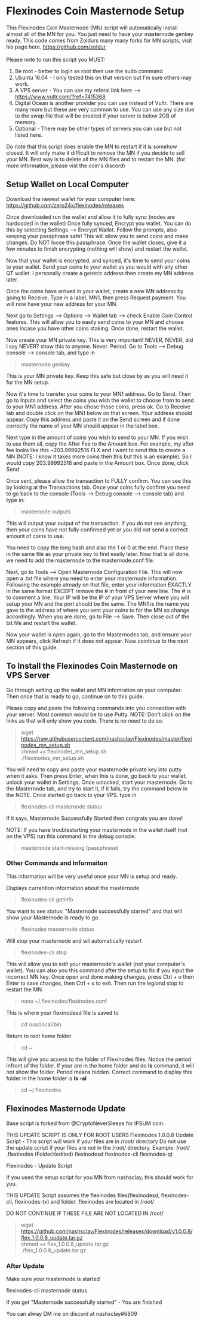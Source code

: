 # Flexinodes Coin Masternode Setup
This Flexinodes Coin Masternode (MN) script will automatically install almost all of the MN for you. You just need to have your masternode genkey ready. This code comes from Zoldurs many many forks for MN scripts, visit his page here. https://github.com/zoldur<br /><br />
Please note to run this script you MUST:
1) Be root - better to login as root then use the sudo command
2) Ubuntu 16.04 - I only tested this on that version but I'm sure others may work.
3) A VPS server - You can use my referal link here --> https://www.vultr.com/?ref=7415368
4) Digital Ocean is another provider you can use instead of Vultr. There are many more but these are very common to use. You can use any size due to the swap file that will be created if your server is below 2GB of memory.
5) Optional - There may be other types of servers you can use but not listed here.

Do note that this script does enable the MN to restart if it is somehow closed. It will only make it difficult to remove the MN if you decide to sell your MN. Best way is to delete all the MN files and to restart the MN. (for more information, please vist the coin's discord)

## Setup Wallet on Local Computer

Download the newest wallet for your computer here: https://github.com/zero24x/flexinodes/releases

Once downloaded run the wallet and allow it to fully sync (nodes are hardcoded in the wallet)
Once fully synced, Encrypt you wallet. You can do this by selecting Settings --> Encrypt Wallet. Follow the prompts, also keeping your passphrase safe! This will allow you to send coins and make changes. Do NOT loose this passphrase. Once the wallet closes, give it a few minutes to finish encrypting (nothing will show) and restart the wallet.

Now that your wallet is encrypted, and synced, it's time to send your coins to your wallet. Send your coins to your wallet as you would with any other QT wallet. I personally create a generic address then create my MN address later.

Once the coins have arrived in your wallet, create a new MN address by going to Receive. Type in a label, MN1, then press Request payment. You will now have your new address for your MN.

Next go to Settings --> Options --> Wallet tab --> check Enable Coin Control features. This will allow you to easily send coins to your MN and choose ones incase you have other coins staking. Once done, restart the wallet.

Now create your MN private key. This is very important! NEVER, NEVER, did I say NEVER? show this to anyone. Never. Period. Go to Tools --> Debug console --> console tab, and type in
> masternode genkey<br />

This is your MN private key. Keep this safe but close by as you will need it for the MN setup.

Now it's time to transfer your coins to your MN1 address. Go to Send. Then go to Inputs and select the coins you wish the wallet to choose from to send to your MN1 address. After you chose those coins, press ok. Go to Receive tab and double click on the MN1 below on that screen. Your address should appear. Copy this address and paste it on the Send screen and if done correctly the name of your MN should appear in the label box.

Next type in the amount of coins you wish to send to your MN. If you wish to use them all, copy the After Fee to the Amount box. For example, my after fee looks like this ~203.99992516 FLX and I want to send this to create a MN (NOTE: I know it takes more coins then this but this is an example). So I would copy 203.99992516 and paste in the Amount box. Once done, click Send

Once sent, please allow the transaction to FULLY confirm. You can see this by looking at the Transactions tab. Once your coins fully confirm you need to go back to the console (Tools --> Debug console --> console tab) and type in:

> masternode outputs<br />

This will output your output of the transaction. If you do not see anything, then your coins have not fully confirmed yet or you did not send a correct amount of coins to use.

You need to copy the long hash and also the 1 or 0 at the end. Place these in the same file as your private key to find easily later. Now that is all done, we need to add the masternode to the masternode.conf file.

Next, go to Tools --> Open Masternode Configuration File. This will now open a .txt file where you need to enter your masternode information. Following the example already on that file, enter your information EXACTLY in the same format EXCEPT remove the # in front of your new line. The # is to comment a line. Your IP will be the IP of your VPS Server where you will setup your MN and the port should be the same. The MN1 is the name you gave to the address of where you sent your coins to for the MN so change accordingly. When you are done, go to File --> Save. Then close out of the txt file and restart the wallet.

Now your wallet is open again, go to the Masternodes tab, and ensure your MN appears, click Refresh if it does not appear. Now cointinue to the next section of this guide.

## To Install the Flexinodes Coin Masternode on VPS Server

Go through setting up the wallet and MN infomration on your computer. Then once that is ready to go, continue on to this guide. 

Please copy and paste the following commands into you connection with your server. Most common would be to use Putty.
NOTE: Don't click on the links as that will only show you code. There is no need to do so.

> wget https://raw.githubusercontent.com/nashsclay/Flexinodes/master/flexinodes_mn_setup.sh<br />
> chmod +x flexinodes_mn_setup.sh<br />
> ./flexinodes_mn_setup.sh<br />

You will need to copy and paste your masternode private key into putty when it asks. Then press Enter, when this is done, go back to your wallet, unlock your wallet in Settings. Once unlocked, start your masternode. Go to the Masternode tab, and try to start it, if it fails, try the command below in the NOTE. Once started go back to your VPS. type in
> flexinodes-cli masternode status<br />

If it says, Masternode Successfully Started then congrats you are done!

NOTE: If you have troublestarting your masternode in the wallet itself (not on the VPS) run this command in the debug console.
> masternode start-missing (passphrase)


### Other Commands and Informaiton
This information will be very useful once your MN is setup and ready.

Displays currention information about the masternode
> flexinodes-cli getinfo<br />


You want to see status: "Masternode successfully started" and that will show your Masternode is ready to go.
> flexinodes masternode status<br />


Will stop your masternode and wil automatically restart
> flexinodes-cli stop<br />


This will allow you to edit your masternode's wallet (not your computer's wallet). You can also you this command after the setup to fix if you input the incorrect MN key. Once open and done making changes, press Ctrl + o then Enter to save changes, then Ctrl + x to exit. Then run the legiond stop to restart the MN.

> nano ~/.flexinodes/flexinodes.conf<br />


This is where your flexinodesd file is saved to
> cd /usr/local/bin<br />


Return to root home folder
> cd ~<br />


This will give you access to the folder of Flexinodes files. Notice the period infront of the folder. If your are in the home folder and do **ls** command, it will not show the folder. Period means hidden. Correct command to display this folder in the home folder is **ls -al**
> cd ~/.flexinodes<br />

## Flexinodes Masternode Update

Base script is forked from @CryptoNeverSleeps for IPSUM coin.

THIS UPDATE SCRIPT IS ONLY FOR ROOT USERS
Flexinodes 1.0.0.8 Update Script -   This script will work if your files are in /root/ directory
Do not use the update script if your files are not in the /root/ directory.
Example:
/root/
.flexinodes (Folder)(edited)
flexinodesd
flexinodes-cli
flexinodes-qt

Flexinodes - Update Script

If you used the setup script for you MN from nashsclay, this should work for you.

THIS UPDATE Script assumes the flexinodes files(flexinodesd, flexinodes-cli, flexinodes-tx) and folder .flexinodes are located in /root/

DO NOT CONTINUE IF THESE FILE ARE NOT LOCATED IN /root/

> wget https://github.com/nashsclay/Flexinodes/releases/download/v1.0.0.8/flex_1.0.0.8_update.tar.gz<br />
> chmod +x flex_1.0.0.8_update.tar.gz<br />
> ./flex_1.0.0.8_update.tar.gz<br />

### After Update

Make sure your masternode is started

flexinodes-cli masternode status

If you get "Masternode successfully started" -  You are finished

You can alway DM me on discord at nashsclay#6809
